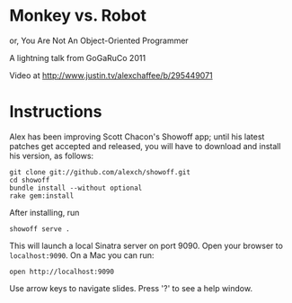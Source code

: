 # Monkey vs. Robot

or, You Are Not An Object-Oriented Programmer

A lightning talk from GoGaRuCo 2011

Video at <http://www.justin.tv/alexchaffee/b/295449071>

# Instructions

Alex has been improving Scott Chacon's Showoff app; until his latest patches get accepted and released, you will have to download and install his version, as follows:

    git clone git://github.com/alexch/showoff.git
    cd showoff
    bundle install --without optional
    rake gem:install
    
After installing, run

    showoff serve .

This will launch a local Sinatra server on port 9090. Open your browser to `localhost:9090`. On a Mac you can run:

    open http://localhost:9090

Use arrow keys to navigate slides. Press '?' to see a help window.
